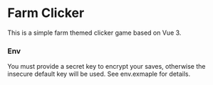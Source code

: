 # Farm Clicker

This is a simple farm themed clicker game based on Vue 3.

### Env
You must provide a secret key to encrypt your saves, otherwise the insecure default key will be
used. See env.exmaple for details.
